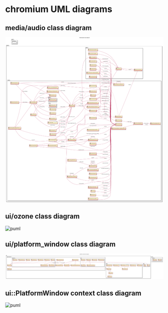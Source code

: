 # chromium UML diagrams
## media/audio class diagram
![puml](puml/media_audio_class_diagram.svg)

## ui/ozone class diagram
![puml](puml/ui_ozone_class_diagram.svg)

## ui/platform_window class diagram
![puml](puml/ui_platform_window_class_diagram.svg)

## ui::PlatformWindow context class diagram
![puml](puml/ui_platform_window_context_diagram.svg)


